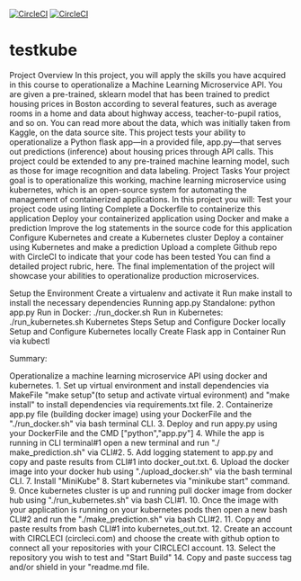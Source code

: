 [![CircleCI](https://circleci.com/gh/darylmcneil/testkube.svg?style=svg)](https://circleci.com/gh/darylmcneil/testkube)
[![CircleCI](https://circleci.com/gh/darylmcneil/testkube.svg?style=shield)](https://circleci.com/gh/darylmcneil/testkube)
# testkube
Project Overview
In this project, you will apply the skills you have acquired in this course to operationalize a Machine Learning Microservice API.
You are given a pre-trained, sklearn model that has been trained to predict housing prices in Boston according to several features, such as average rooms in a home and data about highway access, teacher-to-pupil ratios, and so on. You can read more about the data, which was initially taken from Kaggle, on the data source site. This project tests your ability to operationalize a Python flask app—in a provided file, app.py—that serves out predictions (inference) about housing prices through API calls. This project could be extended to any pre-trained machine learning model, such as those for image recognition and data labeling.
Project Tasks
Your project goal is to operationalize this working, machine learning microservice using kubernetes, which is an open-source system for automating the management of containerized applications. In this project you will:
Test your project code using linting
Complete a Dockerfile to containerize this application
Deploy your containerized application using Docker and make a prediction
Improve the log statements in the source code for this application
Configure Kubernetes and create a Kubernetes cluster
Deploy a container using Kubernetes and make a prediction
Upload a complete Github repo with CircleCI to indicate that your code has been tested
You can find a detailed project rubric, here.
The final implementation of the project will showcase your abilities to operationalize production microservices.

Setup the Environment
Create a virtualenv and activate it
Run make install to install the necessary dependencies
Running app.py
Standalone: python app.py
Run in Docker: ./run_docker.sh
Run in Kubernetes: ./run_kubernetes.sh
Kubernetes Steps
Setup and Configure Docker locally
Setup and Configure Kubernetes locally
Create Flask app in Container
Run via kubectl 

Summary: 

 Operationalize a machine learning microservice API using docker and kubernetes. 1. Set up virtual environment and install dependencies via MakeFile "make setup"(to setup and activate virtual evironment) and "make install" to install dependencies via requirements.txt file. 2. Containerize app.py file (building docker image) using your DockerFile and the "./run_docker.sh" via bash terminal CLI. 3. Deploy and run appy.py using your DockerFile and the CMD ["python","app.py"] 4. While the app is running in CLI terminal#1 open a new terminal and run "./ make_prediction.sh" via CLI#2. 5. Add logging statement to app.py and copy and paste results from CLI#1 into docker_out.txt. 6. Upload the docker image into your docker hub using "./upload_docker.sh" via the bash terminal CLI. 7. Install "MiniKube" 8. Start kubernetes via "minikube start" command. 9. Once kubernetes cluster is up and running pull docker image from docker hub using "./run_kubernetes.sh" via bash CLI#1. 10. Once the image with your application is running on your kubernetes pods then open a new bash CLI#2 and run the "./make_prediction.sh" via bash CLI#2. 11. Copy and paste results from bash CLI#1 into kubernetes_out.txt. 12. Create an account with CIRCLECI (circleci.com) and choose the create with github option to connect all your repositories with your CIRCLECI account. 13. Select the repository you wish to test and "Start Build" 14. Copy and paste success tag and/or shield in your "readme.md file.
 
